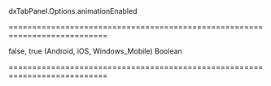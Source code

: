 <!--id-->dxTabPanel.Options.animationEnabled<!--/id-->
===========================================================================
<!--default-->false, true (Android, iOS, Windows_Mobile)<!--/default-->
<!--type-->Boolean<!--/type-->
===========================================================================

